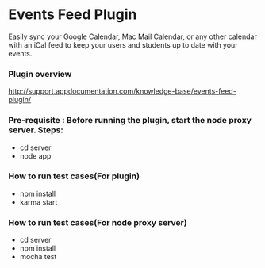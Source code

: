 
# Events Feed Plugin

Easily sync your Google Calendar, Mac Mail Calendar, or any other calendar with an iCal feed to keep your users and students up to date with your events.

### Plugin overview
http://support.appdocumentation.com/knowledge-base/events-feed-plugin/

### Pre-requisite : Before running the plugin, start the node proxy server. Steps:
- cd server
- node app

### How to run test cases(For plugin)
- npm install
- karma start

### How to run test cases(For node proxy server)
- cd server
- npm install
- mocha test

